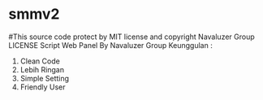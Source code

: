 # smmv2
#This source code protect by MIT license and copyright
Navaluzer Group LICENSE
Script Web Panel By Navaluzer Group 
Keunggulan :
1. Clean Code
2. Lebih Ringan
3. Simple Setting
4. Friendly User
